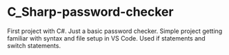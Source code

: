 # C_Sharp-password-checker

First project with C#. Just a basic password checker. Simple project getting familiar with syntax and file setup in VS Code. Used if statements and switch statements. 
